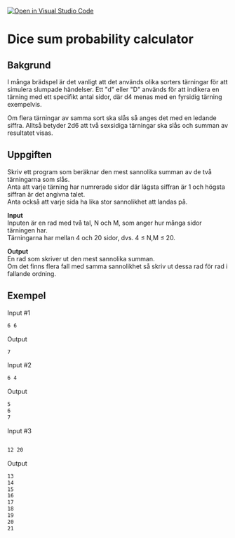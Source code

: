 [![Open in Visual Studio Code](https://classroom.github.com/assets/open-in-vscode-2e0aaae1b6195c2367325f4f02e2d04e9abb55f0b24a779b69b11b9e10269abc.svg)](https://classroom.github.com/online_ide?assignment_repo_id=15574937&assignment_repo_type=AssignmentRepo)
# Dice sum probability calculator

## Bakgrund

I många brädspel är det vanligt att det används olika sorters tärningar för att simulera slumpade händelser. Ett "d" eller "D" används för att indikera en tärning med ett specifikt antal sidor, där d4 menas med en fyrsidig tärning exempelvis.

Om flera tärningar av samma sort ska slås så anges det med en ledande siffra. Alltså betyder 2d6 att två sexsidiga tärningar ska slås och summan av resultatet visas.

## Uppgiften

Skriv ett program som beräknar den mest sannolika summan av de två tärningarna som slås.  
Anta att varje tärning har numrerade sidor där lägsta siffran är 1 och högsta siffran är det angivna talet.  
Anta också att varje sida ha lika stor sannolikhet att landas på.

**Input**  
Inputen är en rad med två tal, N och M, som anger hur många sidor tärningen har.  
Tärningarna har mellan 4 och 20 sidor, dvs. 4 $\leq$ N,M $\leq$ 20.

**Output**  
En rad som skriver ut den mest sannolika summan.  
Om det finns flera fall med samma sannolikhet så skriv ut dessa rad för rad i fallande ordning.

## Exempel

Input #1

```cmd
6 6
```

Output

```cmd
7
```

Input #2

```cmd
6 4
```

Output

```cmd
5 
6
7
```

Input #3

```cmd

12 20
```

Output

```cmd
13
14
15
16
17
18
19
20
21
```
